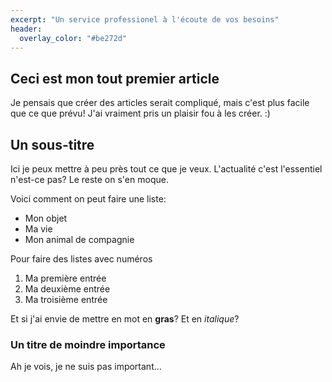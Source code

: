 ```yaml
---
excerpt: "Un service professionel à l'écoute de vos besoins"
header:
  overlay_color: "#be272d"
---
```


## Ceci est mon tout premier article

Je pensais que créer des articles serait compliqué, mais c'est plus facile que ce que prévu!
J'ai vraiment pris un plaisir fou à les créer. :)

## Un sous-titre

Ici je peux mettre à peu près tout ce que je veux. L'actualité c'est l'essentiel n'est-ce pas?
Le reste on s'en moque.

Voici comment on peut faire une liste:
- Mon objet
- Ma vie
- Mon animal de compagnie

Pour faire des listes avec numéros
1. Ma première entrée
2. Ma deuxième entrée
3. Ma troisième entrée

Et si j'ai envie de mettre en mot en **gras**?
Et en *italique*?

### Un titre de moindre importance

Ah je vois, je ne suis pas important...
